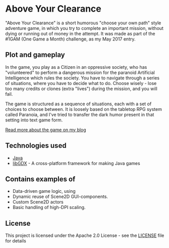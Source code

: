 # Above Your Clearance

"Above Your Clearance" is a short humorous "choose your own path" style adventure game, in which you try to complete an important mission, without dying or running out of money in the attempt. It was made as part of the #1GAM (One Game a Month) challenge, as my May 2017 entry.

## Plot and gameplay

In the game, you play as a Citizen in an oppressive society, who has "volunteered" to perform a dangerous mission for the paranoid Artificial Intelligence which rules the society. You have to navigate through a series of situations, where you have to decide what to do. Choose wisely - lose too many credits or clones (extra "lives") during the mission, and you will fail.

The game is structured as a sequence of situations, each with a set of choices to choose between. It is loosely based on the tabletop RPG system called Paranoia, and I've tried to transfer the dark humor present in that setting into text game form.

[Read more about the game on my blog](http://www.tangible-dreams.com/blog/above-your-clearance/)

## Technologies used

* [Java](http://www.oracle.com/technetwork/java/javase/downloads/index.html)
* [libGDX](https://libgdx.badlogicgames.com/) - A cross-platform framework for making Java games

## Contains examples of

* Data-driven game logic, using 
* Dynamic reuse of Scene2D GUI-components.
* Custom Scene2D actors
* Basic handling of high-DPI scaling.

## License

This project is licensed under the Apache 2.0 License - see the [LICENSE](LICENSE) file for details
